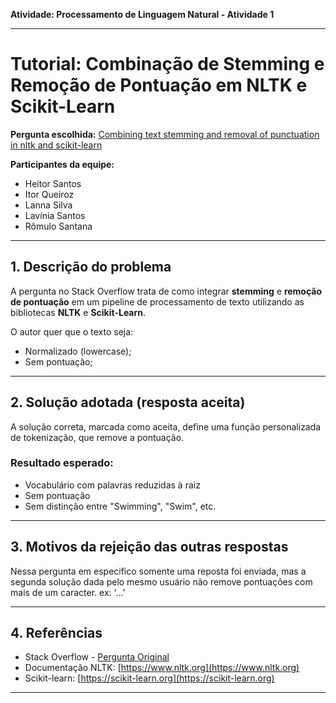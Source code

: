**Atividade: Processamento de Linguagem Natural - Atividade 1**

---

# Tutorial: Combinação de Stemming e Remoção de Pontuação em NLTK e Scikit-Learn

**Pergunta escolhida:** [Combining text stemming and removal of punctuation in nltk and scikit-learn](https://stackoverflow.com/questions/26126442/combining-text-stemming-and-removal-of-punctuation-in-nltk-and-scikit-learn/26132560#26132560)

**Participantes da equipe:**

* Heitor Santos
* Itor Queiroz
* Lanna Silva
* Lavínia Santos
* Rômulo Santana

---

## 1. Descrição do problema

A pergunta no Stack Overflow trata de como integrar **stemming** e **remoção de pontuação** em um pipeline de processamento de texto utilizando as bibliotecas **NLTK** e **Scikit-Learn**.

O autor quer que o texto seja:

* Normalizado (lowercase);
* Sem pontuação;
---

## 2. Solução adotada (resposta aceita)

A solução correta, marcada como aceita, define uma função personalizada de tokenização, que remove a pontuação.

### Resultado esperado:

* Vocabulário com palavras reduzidas à raiz
* Sem pontuação
* Sem distinção entre "Swimming", "Swim", etc.

---

## 3. Motivos da rejeição das outras respostas

Nessa pergunta em especifico somente uma reposta foi enviada, mas a segunda solução dada pelo mesmo usuário não remove pontuações com mais de um caracter. ex: '...'

---

## 4. Referências

* Stack Overflow - [Pergunta Original](https://stackoverflow.com/questions/26126442/combining-text-stemming-and-removal-of-punctuation-in-nltk-and-scikit-learn/26132560#26132560)
* Documentação NLTK: [https://www.nltk.org](https://www.nltk.org)
* Scikit-learn: [https://scikit-learn.org](https://scikit-learn.org)

---

